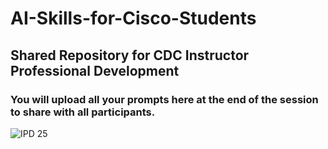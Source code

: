 # AI-Skills-for-Cisco-Students
## Shared Repository for CDC Instructor Professional Development
### You will upload all your prompts here at the end of the session to share with all participants.
![IPD 25](https://github.com/user-attachments/assets/1e2b775d-04f1-4e0b-9bf4-bd81fe6f5a7e)
